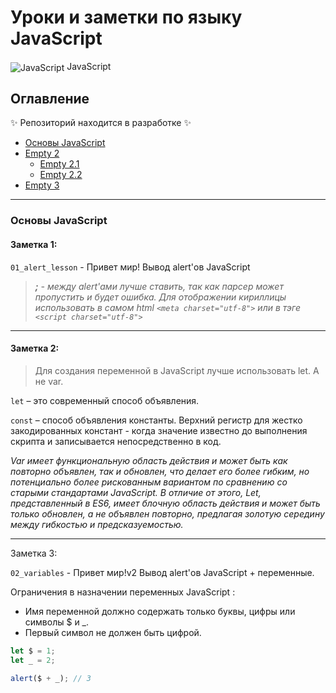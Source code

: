 # Уроки и заметки по языку JavaScript

<img src="https://img.icons8.com/color/48/000000/javascript.png" alt="JavaScript" style="vertical-align: middle;" /> JavaScript

## Оглавление
✨ Репозиторий находится в разработке ✨
- [Основы JavaScript](#основы-javascript)
- [Empty 2](#Empty-2)
  - [Empty 2.1](#Empty-21)
  - [Empty 2.2](#Empty-22)
- [Empty 3](#Empty-3)
---
### Основы JavaScript

#### Заметка 1:
`01_alert_lesson` - Привет мир! Вывод alert'ов JavaScript
> <p><em> <b>;</b> - между alert'ами лучше ставить, так как парсер может пропустить и будет ошибка.</em>
> <em>Для отображении кириллицы использовать в самом html <code>&lt;meta charset="utf-8"&gt;</code> или в тэге <code>&lt;script charset="utf-8"&gt;</code></em></p>
---
#### Заметка 2:

> Для создания переменной в JavaScript лучше использовать let. А не var.

`let` – это современный способ объявления.

`const` – способ объявления константы. Верхний регистр для жестко закодированных констант - когда значение известно до выполнения скрипта и записывается непосредственно в код.

<em>Var имеет функциональную область действия и может быть как повторно объявлен, так и обновлен, что делает его более гибким, но потенциально более рискованным вариантом по сравнению со старыми стандартами JavaScript. В отличие от этого, Let, представленный в ES6, имеет блочную область действия и может быть только обновлен, а не объявлен повторно, предлагая золотую середину между гибкостью и предсказуемостью.</em>

---
Заметка 3:

`02_variables` - Привет мир!v2  Вывод alert'ов JavaScript + переменные.

Ограничения в назначении переменных JavaScript :

- Имя переменной должно содержать только буквы, цифры или символы $ и _.
- Первый символ не должен быть цифрой.

```JavaScript
let $ = 1;
let _ = 2;

alert($ + _); // 3
```

